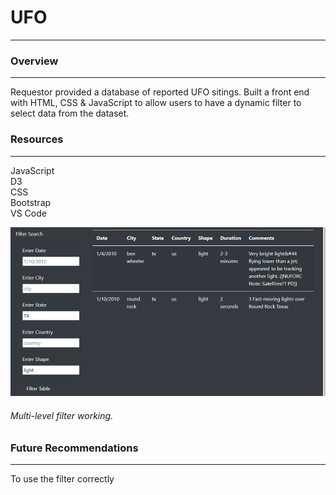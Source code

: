 # UFO
---  
### Overview  
--- 
Requestor provided a database of reported UFO sitings.  Built a front end with HTML, CSS & JavaScript to allow users to have a dynamic filter to select data from the dataset.

### Resources  
---  
JavaScript  
D3  
CSS  
Bootstrap  
VS Code  



![](multi-filter.png)  
###### Multi-level filter working.

### Future Recommendations
---  
To use the filter correctly